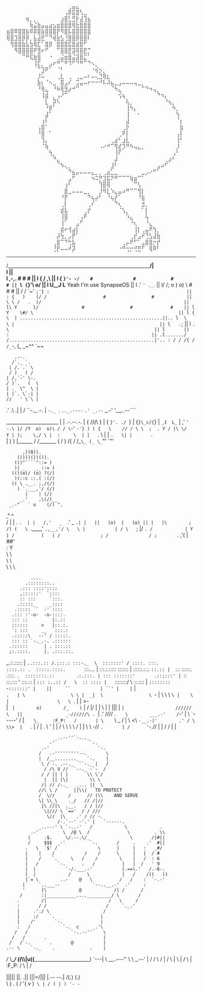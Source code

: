⠀⠀⠀⠀⠀⠀⠀⠀⠀⠀⠀⠀⠀⠀⠀⠀⢀⣤⣄⠀⠀⠀⠀⠀⠀⠀⠀⠀⠀⠀⠀⠀⠀⠀⠀⠀⠀⠀⠀⠀⠀⠀⠀⠀⠀⠀
⠀⠀⠀⠀⠀⠀⠀⠀⠀⠀⠀⠀⠀⠀⠀⢠⡿⣯⣿⢣⣀⠀⠀⠀⠀⠀⠀⠀⠀⠀⠀⠀⠀⠀⠀⠀⠀⠀⠀⠀⠀⠀⠀⠀⠀⠀
⠀⠀⠀⠀⠀⢶⡀⡀⠀⠀⠀⠀⠀⠀⣰⣿⣃⣛⡗⣼⢹⣦⠀⠀⠀⠀⠀⠀⠀⠀⠀⠀⠀⠀⠀⠀⠀⠀⠀⠀⠀⠀⠀⠀⠀⠀
⠀⠀⠀⠀⠀⠀⢷⣬⣷⣤⣤⣴⣢⣶⣿⣿⣿⢿⣗⣿⣿⣿⠀⠀⠀⠀⠀⠀⠀⠀⠀⠀⠀⠀⠀⠀⠀⠀⠀⠀⠀⠀⠀⠀⠀⠀
⣶⣿⠿⣿⣿⣷⠿⡿⣿⣷⣿⣿⣿⡟⠻⣿⡧⣿⣿⣿⣿⣿⠀⠀⠀⠀⠀⠀⠀⠀⠀⠀⠀⠀⠀⠀⠀⠀⠀⠀⠀⠀⠀⠀⠀⠀
⢿⣿⣹⣿⡿⡿⡀⣧⣼⣟⠉⠙⢾⣷⣣⢘⣿⣿⡿⣿⣿⠇⠀⠀⠀⠀⠀⠀⠀⠀⠀⠀⠀⠀⠀⠀⠀⠀⠀⠀⠀⠀⠀⠀⠀⠀
⠀⢻⣿⣿⣷⣧⣳⢿⣏⠁⣿⡿⠀⣿⣿⣿⣯⣿⣾⣿⠋⠀⠀⠀⠀⠀⠀⠀⠀⠀⠀⠀⠀⠀⠀⠀⠀⠀⠀⠀⠀⠀⠀⠀⠀⠀
⠀⠀⠻⣿⣿⣿⣿⠟⣻⠖⠋⠀⠀⠉⣿⣿⣟⣽⢿⣿⣟⡉⠀⠀⠀⠀⠀⠀⠀⠀⠀⠀⠀⠀⠀⠀⠀⠀⠀⠀⠀⠀⠀⠀⠀⠀
⠀⠀⠀⠀⠉⠛⢯⣷⣿⠀⠀⠐⠀⢀⣬⣶⣿⣬⣽⣿⣍⠁⠀⠀⠀⠀⠀⠀⠀⠀⠀⠀⠀⠀⠀⠀⠀⠀⠀⠀⠀⠀⠀⠀⠀⠀
⠀⠀⠀⠀⠀⠀⠀⢸⣏⡀⠀⣠⠖⠛⠉⠛⠹⠋⠙⠛⠉⠙⠢⡀⠀⠀⠀⠀⠀⠀⠀⠀⠀⠀⠀⠀⠀⠀⠀⠀⠀⠀⠀⠀⠀⠀
⠀⠀⠀⠀⠀⠀⠀⠀⠉⣹⠟⠁⠀⠈⠃⠀⠀⠀⠀⠀⠀⠀⠐⢮⡢⡀⠀⠀⠀⠀⠀⠀⠀⠀⠀⠀⠀⠀⠀⠀⠀⠀⠀⠀⠀⠀
⠀⠀⠀⠀⠀⠀⠀⠀⡸⠥⠀⠀⠀⢀⣇⠀⢀⠀⢀⣀⠤⠆⠤⢄⣙⢿⣆⠀⠀⠀⠀⠀⠀⠀⠀⠀⠀⠀⠀⠀⠀⠀⠀⠀⠀⠀
⠀⠀⠀⠀⠀⠀⠀⠀⣷⡆⠈⠢⣀⠀⣿⣠⠎⠀⣩⣤⠤⠖⠒⠒⠚⠧⠼⣦⣀⣠⠤⠤⠤⢤⣀⡀⠀⠀⠀⠀⠀⠀⠀⠀⠀⠀
⠀⠀⠀⠀⠀⠀⠀⠀⠘⢿⣄⠀⠘⠷⢿⣻⡴⠚⠉⠀⠀⠀⠀⠀⠀⠀⠀⠈⠳⣄⠀⠀⠀⠀⠀⠉⠙⠲⢤⡀⠀⠀⠀⠀⠀⠀
⠀⠀⠀⠀⠀⠀⠀⠀⠀⢸⣾⠀⡀⢠⠜⠉⠀⠀⠀⠀⠀⠀⠀⠀⠀⠀⠀⠀⠀⢪⢦⠀⠀⠀⠀⠀⠀⠀⠀⠙⠲⡄⠀⠀⠀⠀
⠀⠀⠀⠀⠀⠀⠀⠀⠀⠀⣇⠀⡽⠣⠀⠀⠀⠀⠀⠀⠀⠀⠀⠀⠀⠀⠀⠀⠀⠀⠀⢧⡀⠀⠀⠀⠀⠀⠀⠀⠀⠘⢦⡀⠀⠀
⠀⠀⠀⠀⠀⠀⠀⠀⠀⠀⠘⡿⠁⠀⠀⠀⠀⠀⠀⠀⠀⠀⠀⠀⠀⠀⠀⠀⠀⠀⠀⢸⠳⡄⠀⠀⠀⠀⠀⠀⠀⠀⠀⠳⡀⠀
⠀⠀⠀⠀⠀⠀⠀⠀⠀⠀⣼⠁⠀⠀⠀⠀⠀⠀⠀⠀⠀⠀⠀⠀⠀⠀⠀⠀⠀⠀⠀⢸⠀⠀⠂⠀⠀⠀⠀⠀⠀⠀⠀⠀⢳⠀
⠀⠀⠀⠀⠀⠀⠀⠀⠀⢰⠇⠀⠀⠀⠀⠀⠀⠀⠀⠀⠀⠀⠀⠀⠀⠀⠀⠀⠀⠀⠀⣼⠀⠀⠀⠀⠀⠀⠀⠀⠀⠀⠀⠀⠈⡆
⠀⠀⠀⠀⠀⠀⠀⠀⢠⣿⠁⠀⠀⠀⠀⠀⠀⠀⠀⠀⠀⠀⠀⠀⠀⠀⠀⠀⠀⠀⢀⡗⠀⠀⠀⠀⠀⠀⠀⠀⠀⠀⠀⠀⠀⣷
⠀⠀⠀⠀⠀⠀⠀⠀⠘⣿⠀⠁⠀⠀⠀⠀⠀⠀⠀⠀⠀⠀⠀⠀⠀⠀⠀⠀⠀⢀⠟⡇⠀⠀⠀⠀⠀⠀⠀⠀⠀⠀⠀⠀⢠⡇
⠀⠀⠀⠀⠀⠀⠀⠀⠀⢹⡄⠀⠀⠀⠀⠀⠀⠀⠀⠀⠀⠀⠀⠀⠀⠀⠀⢀⣴⠃⣰⣇⠀⠀⠀⠀⠀⠀⠀⠀⠀⠀⠀⠀⢸⠃
⠀⠀⠀⠀⠀⠀⠀⠀⠀⠈⢷⠀⠀⠀⠀⠀⠀⠀⠀⠀⠀⠀⠀⠀⠠⠔⠚⠉⢻⣞⡹⠛⠳⢤⣄⡀⠀⠀⠀⠀⠀⠀⠀⠀⡸⠀
⠀⠀⠀⠀⠀⠀⠀⠀⠀⠀⠀⢳⡀⠀⠀⠀⠀⠀⠀⠀⠀⠀⠀⠀⠀⠀⠀⠀⢸⠏⠀⠀⠀⠀⠀⠀⠀⠀⠀⠀⠀⠀⠀⢠⠃⠀
⠀⠀⠀⠀⠀⠀⠀⠀⠀⠀⠀⠀⠙⣄⠀⠀⠀⠀⠀⠀⠀⠀⠀⠀⠀⠀⠀⠀⡼⠀⠀⠀⠀⠀⠀⠀⠀⠀⠀⠀⠀⢀⡴⠃⠀⠀
⠀⠀⠀⠀⠀⠀⠀⠀⠀⠀⠀⠀⠀⠈⠳⢄⡀⠀⠀⠀⠀⠀⠀⠀⠀⠀⠀⣸⠃⠀⠀⠀⠀⠀⠀⠀⠀⠀⠀⣠⠴⠋⠀⠀⠀⠀
⠀⠀⠀⠀⠀⠀⠀⠀⠀⠀⠀⠀⠀⠀⠀⠀⠙⣦⡤⠤⠤⠤⣄⡀⡀⢀⣴⣁⣀⠀⠀⠀⠀⠀⠀⣀⡠⠔⠋⠁⠀⠀⠀⠀⠀⠀
⠀⠀⠀⠀⠀⠀⠀⠀⠀⠀⠀⠀⠀⠀⠀⠀⣠⠋⠀⠀⠀⠀⠲⠭⡛⣹⣯⠝⠛⠉⠉⠉⢷⣶⠉⠁⠀⠀⠀⠀⠀⠀⠀⠀⠀⠀
⠀⠀⠀⠀⠀⠀⠀⠀⠀⠀⠀⠀⠀⠀⠀⢰⠃⠀⠀⠀⠀⠀⠀⠀⢹⣿⢿⠀⠀⠀⠀⠀⠀⠉⢣⠀⠀⠀⠀⠀⠀⠀⠀⠀⠀⠀
⠀⠀⠀⠀⠀⠀⠀⠀⠀⠀⠀⠀⠀⠀⠀⣿⣀⠤⠤⠤⣀⡀⠀⠀⡸⠻⣇⠱⣄⣤⠴⠛⠉⠉⢻⡇⠀⠀⠀⠀⠀⠀⠀⠀⠀⠀
⠀⠀⠀⠀⠀⠀⠀⠀⠀⠀⠀⠀⠀⠀⠘⡟⠀⠀⠀⠀⠀⠙⢦⡴⠃⠀⠘⢦⡞⠁⠀⠀⠀⠀⠘⣷⠀⠀⠀⠀⠀⠀⠀⠀⠀⠀
⠀⠀⠀⠀⠀⠀⠀⠀⠀⠀⠀⠀⠀⠀⢀⡇⠀⠀⠀⠀⠀⢀⠎⠀⠀⠀⠀⠀⠙⢆⠀⠀⠀⠀⠀⣺⡀⠀⠀⠀⠀⠀⠀⠀⠀⠀
⠀⠀⠀⠀⠀⠀⠀⠀⠀⠀⠀⠀⠀⠀⣾⣧⠀⠀⠀⠀⢀⡞⠀⠀⠀⠀⠀⠀⠀⠈⢣⡀⠀⠀⠀⠁⡇⠀⠀⠀⠀⠀⠀⠀⠀⠀
⠀⠀⠀⠀⠀⠀⠀⠀⠀⠀⠀⠀⠀⠀⢸⣿⠀⠀⠀⢠⠟⠀⠀⠀⠀⠀⠀⠀⠀⠀⠀⠱⣄⠀⠀⠀⢧⠀⠀⠀⠀⠀⠀⠀⠀⠀
⠀⠀⠀⠀⠀⠀⠀⠀⠀⠀⠀⠀⠀⠀⢸⠁⠀⠀⣠⠋⠀⠀⠀⠀⠀⠀⠀⠀⠀⠀⠀⠀⠘⢆⠀⠀⠘⣄⠀⠀⠀⠀⠀⠀⠀⠀
⠀⠀⠀⠀⠀⠀⠀⠀⠀⠀⠀⠀⠀⠀⣾⠖⢺⣴⡇⠀⠀⠀⠀⠀⠀⠀⠀⠀⠀⠀⠀⠀⠀⢸⡇⢀⣤⠟⢳⡀⠀⠀⠀⠀⠀⠀
⠀⠀⠀⠀⠀⠀⠀⠀⠀⠀⠀⠀⠀⡼⢳⡀⡠⡟⠁⠀⠀⠀⠀⠀⠀⠀⠀⠀⠀⠀⠀⠀⢀⡞⣠⠞⢙⣣⣼⣷⠀⠀⠀⠀⠀⠀
⠀⠀⠀⠀⠀⠀⠀⠀⠀⠀⠀⠀⢀⣿⠉⠙⢓⣧⠀⠀⠀⠀⠀⠀⠀⠀⠀⠀⠀⠀⢀⡤⠟⠋⠁⣠⣿⣿⡒⡞⠀⠀⠀⠀⠀⠀
⠀⠀⠀⠀⠀⠀⠀⠀⠀⠀⠀⠀⢘⡟⠤⠤⠞⡽⠀⠀⠀⠀⠀⠀⠀⠀⠀⠀⠀⠐⠛⢒⡒⢚⣛⠋⠀⢿⠿⠃⠀⠀⠀⠀⠀⠀

  __________________________________________________________________
 /_________________________________________________________________/|\
 l                                                                 || \
 l   ,-,__.              #            #                  #         ||
 l  { / ,__\                                                       ||
 l { `}'- -/    #               #             #                  # ||
 l {`}'\ o/                                                        ||
 l  U__J  L__         Yeah I'm use SynapseOS                       ||
 l .'   `' ._`.                                                    ||
 l/ /; o )  o) \        #                #                 #       ||
 / / \`~' `;'} :                                                   ||
: {   )    (/ /                     #                 #            ||
 \ \ /   .  )/                                                     ||
 l\ Y      l/                #                 #              #    ||
 l Y    \#/ \                                                      ||
 l {     \  | .....................................................||..
 l  \     \ |                                                      ||
 l   `.    \;                                                      ||
 l     `.   \                                                      ||
 l       |)  :                                                     ||
.l......./  /......................................................|'..
         : /
        / /{
       / /_`-,
      (_ \_~^^
        `~~

       .--.
      /`._ `.
     | /. .` \
     / ) _ ( /
    | /.`-' \-.
    / )`.   (  \
    | .  \^  \ |
    | |`. \`-| |
    //   ' \`\ |
   .'    .\ .| |
  /   ``-._`.`-.
  |        `-._ `.
   `.._.----`  `.'
 _.--`      _.-'
'.__..--````    


   ,_____________________
   |
   |   .-.--.-.
   |  { /_)(_\ }
   | { `}'. ./ `}
   |  {`}\_c/{`}
   |   `_J  L_`
   | ,'   `' -.\
   |/ /Y  o)  o)\
   / / \`-' `-'} )
  ( {   \    // /
   \ \  ;  . Y /
   |\ \/      Y
   | );    \,/ \
   |  :     \  |
   |   `.    \ |
   |     `.   \|
   |       `.  \
   |         )  )
   |______  /  /_______
           (  /
           ) /{
          / /_`\_
         (_ \_`"'
           `"'
           
          ,)(8)).
        (()))())()).
       (()"````"::= )
       )| _    _ ::= )
      (()(o)/ (o) ?(/)
       )(::c ::.( :(/)
      (( \ .__. ;,/(/)
        ) `.___,'/ (/)
           |    | (/)
         _.'    ,\(/)__
     _.-"   ` u    (/) ".
   ,"               ^    \
  /                      |
  |           .      `.  |
  |   /,'   _  `.'   _ `.|
  |   ||   (o)  |   (o) ||
  |   |\        ;       /)
  (   \ `.,___,' `.,__,'/
   \   \ |           | /
    \   `;           |/
     `. /            |
       Y             |
      /          (   |
     /               ;
    /               /
   ;       ` .    ,'(
   |          \##'   \
   :           Y      \
    \           \      \
     \           \      \
      \           \      \
      
             ....
           .::::::::..
         .::: ::::'::::
         ,::::::'  `::::
         :: :::     `:::.
        .:::::_     _::::
       .:::::  `  -' ::::
      .::: :'-o-  -o-::::.
      ::: ::         |:.::
      ::::::     >   |::.:.
      `: :::     __   :::.:
      .:::::\   --' / :::::.
      ::: :: `-._.-. .::::::
     .::::::      | . :::.::
     ;:.::::.     |. .:::.::.
   _.::.:::::     | `..:::.::
  /.;::.: :::-._  \  :::::::'
 / ::::. :::.        ::::.::
.  :::::.::::.       `:::....
|  :::.:.:::::        :::::::
|  ::::::.:.:.         `::.::
|  `:.: ::::::.         .::::.
`.  ::::::::.::        .:.:::.
 | ::: :::::::'       .::;:::'
 | `:: :::.:::  '     ::::.::
 |  `::: :..:: /   \  :: ::::
 |   `::::::::/     \ ::.::::
 |    `::::::::      `-`:::::::'
 |    ||     ``           | ``'
 |    |`                  |\
 `.   | \                 \ \
  |  _|  \                 \ `-
  |   \   \                 \  `\
  |    \  |                  \   \
  `.   |  |                   >-  \
   |   `  |        o)        /_    )
   `    | /                 |/ |   |
    \   | |                    ||| |
        ` |                   //////
     \   ||                _-//////\
      .  `|              .'  \//// .
      `   \        ___.-'    /`-'  |
       \   \`-----'         /      |
       `    \_     :F_P:   /       |
        \     `\ _        /        |
         \    <\\ `-__.-|'        .'
        / \    \\>  |   `.        |
       /  |   . \   '    |        |
      /   \\ \ \ \ /     |        |
           \\ \ -//      `.       |
     /      '`-.//        |       |
    /           /         |       |
    
    
                      _..--''`-..._
                    -'             `-.
                 .-'                  `-.
                /   .-'''''''''--.       \
                |  /__........_   `-.    |
                 \ / -. .--._  ``-._ |   /
                  / /\ V //  `--._ -`-  /
                 / / || | |       \\ \`/
                  |  || |\|        \\ \
                 /| // /-._   _... ||  \
                //\ \ /      ||\\|   TO PROTECT
                /  \//     /      // |\\    AND SERVE
                \| \\_\    ._/   // /|//
                 |\ //|\  .__.   / / |//
                  \|/// \ `=='  / / ///
                   \//  |\    .' / // -.
                       /-.`--' -'.' |   `------.
                _..---' \ `-..-'   /            \            .
             .-'         \  /@ \  /              \         . \\
            |     .$.     \/.--.\/_               \       /|#||
            /     $$$  _-'         `-.       /     .    .'  #||
           .   \  `$' /               \      |     |   :   _#/
           |    |    /           /    /      \     |   |  / #
           |    /    `.     \   /    /        \    |   /  : 6
           |   /       `-.      .   /          |   |  /   ' 9
           |  |           `-/.___.-'           |.==\.'   /.-6-.
           |  |            /      \            |   /    /((   ))
           |`= \        ..-    @   \          /   /    :  `-.-'
          |     `..___--            `--..__.-'  .'     :
          '      |\            @            /| /      /
         /       :|___________...._________/ \       /
        .        /|                       /   \     /
        :       / /                      /     `._.'
        |     .'./ \                    /
        |     :/    `.                 |
        |    /'       `-.              |
        :   /            `-.  c     _.'\
       /   /                `-..--''    \
      /   /       .                     |
     /   /`-.       .       @           |
    .-- \    `-._    .             .    |
  _/    \\_______\______________________/____
((_\\\\\|u((_________________________________)
    `---|             \       __..---''
        \              \ _.--'        |
                        /             /
         \             /
                      |              /
          \           |
           \          |             /
            \         |    :F_P:   /
             \        |           /

  |||||
 ||. .||
|||\=/|||
|.-- --.|
/(.) (.)\
\ ) . ( /
'(  v  )`
  \ | /
  ( | )
  '- -`
  
  

